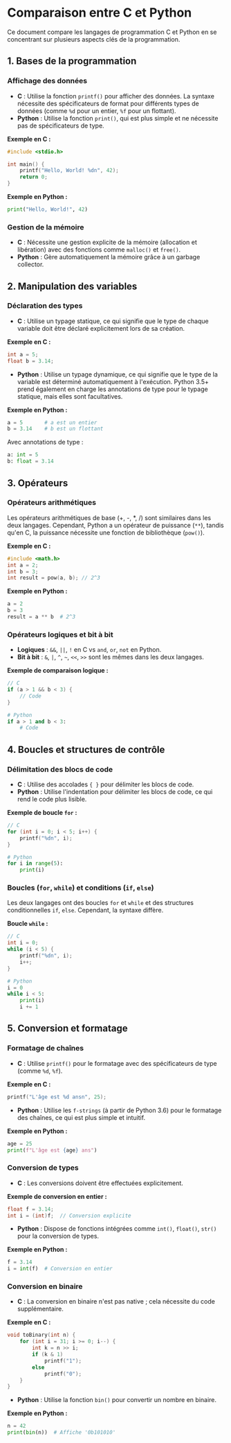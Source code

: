 # Comparaison entre C et Python

Ce document compare les langages de programmation C et Python en se concentrant sur plusieurs aspects clés de la programmation.

## 1. Bases de la programmation

### Affichage des données
- **C** : Utilise la fonction `printf()` pour afficher des données. La syntaxe nécessite des spécificateurs de format pour différents types de données (comme `%d` pour un entier, `%f` pour un flottant).
- **Python** : Utilise la fonction `print()`, qui est plus simple et ne nécessite pas de spécificateurs de type. 

**Exemple en C :**
```c
#include <stdio.h>

int main() {
    printf("Hello, World! %dn", 42);
    return 0;
}
```

**Exemple en Python :**
```python
print("Hello, World!", 42)
```

### Gestion de la mémoire
- **C** : Nécessite une gestion explicite de la mémoire (allocation et libération) avec des fonctions comme `malloc()` et `free()`. 
- **Python** : Gère automatiquement la mémoire grâce à un garbage collector.

## 2. Manipulation des variables

### Déclaration des types
- **C** : Utilise un typage statique, ce qui signifie que le type de chaque variable doit être déclaré explicitement lors de sa création.
  
**Exemple en C :**
```c
int a = 5;
float b = 3.14;
```

- **Python** : Utilise un typage dynamique, ce qui signifie que le type de la variable est déterminé automatiquement à l'exécution. Python 3.5+ prend également en charge les annotations de type pour le typage statique, mais elles sont facultatives.

**Exemple en Python :**
```python
a = 5       # a est un entier
b = 3.14    # b est un flottant
```

Avec annotations de type :
```python
a: int = 5
b: float = 3.14
```

## 3. Opérateurs

### Opérateurs arithmétiques
Les opérateurs arithmétiques de base (+, -, *, /) sont similaires dans les deux langages. Cependant, Python a un opérateur de puissance (`**`), tandis qu'en C, la puissance nécessite une fonction de bibliothèque (`pow()`).

**Exemple en C :**
```c
#include <math.h>
int a = 2;
int b = 3;
int result = pow(a, b); // 2^3
```

**Exemple en Python :**
```python
a = 2
b = 3
result = a ** b  # 2^3
```

### Opérateurs logiques et bit à bit
- **Logiques** : `&&`, `||`, `!` en C vs `and`, `or`, `not` en Python.
- **Bit à bit** : `&`, `|`, `^`, `~`, `<<`, `>>` sont les mêmes dans les deux langages.

**Exemple de comparaison logique :**
```c
// C
if (a > 1 && b < 3) {
    // Code
}
```
```python
# Python
if a > 1 and b < 3:
    # Code
```

## 4. Boucles et structures de contrôle

### Délimitation des blocs de code
- **C** : Utilise des accolades `{ }` pour délimiter les blocs de code.
- **Python** : Utilise l'indentation pour délimiter les blocs de code, ce qui rend le code plus lisible.

**Exemple de boucle `for` :**
```c
// C
for (int i = 0; i < 5; i++) {
    printf("%dn", i);
}
```
```python
# Python
for i in range(5):
    print(i)
```

### Boucles (`for`, `while`) et conditions (`if`, `else`)
Les deux langages ont des boucles `for` et `while` et des structures conditionnelles `if`, `else`. Cependant, la syntaxe diffère.

**Boucle `while` :**
```c
// C
int i = 0;
while (i < 5) {
    printf("%dn", i);
    i++;
}
```
```python
# Python
i = 0
while i < 5:
    print(i)
    i += 1
```

## 5. Conversion et formatage

### Formatage de chaînes
- **C** : Utilise `printf()` pour le formatage avec des spécificateurs de type (comme `%d`, `%f`).
  
**Exemple en C :**
```c
printf("L'âge est %d ansn", 25);
```

- **Python** : Utilise les `f-strings` (à partir de Python 3.6) pour le formatage des chaînes, ce qui est plus simple et intuitif.

**Exemple en Python :**
```python
age = 25
print(f"L'âge est {age} ans")
```

### Conversion de types
- **C** : Les conversions doivent être effectuées explicitement.
  
**Exemple de conversion en entier :**
```c
float f = 3.14;
int i = (int)f;  // Conversion explicite
```

- **Python** : Dispose de fonctions intégrées comme `int()`, `float()`, `str()` pour la conversion de types.
  
**Exemple en Python :**
```python
f = 3.14
i = int(f)  # Conversion en entier
```

### Conversion en binaire
- **C** : La conversion en binaire n'est pas native ; cela nécessite du code supplémentaire.
  
**Exemple en C :**
```c
void toBinary(int n) {
    for (int i = 31; i >= 0; i--) {
        int k = n >> i;
        if (k & 1)
            printf("1");
        else
            printf("0");
    }
}
```

- **Python** : Utilise la fonction `bin()` pour convertir un nombre en binaire.
  
**Exemple en Python :**
```python
n = 42
print(bin(n))  # Affiche '0b101010'
```
